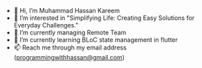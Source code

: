 - 👋 Hi, I’m Muhammad Hassan Kareem
- 👀 I’m interested in "Simplifying Life: Creating Easy Solutions for Everyday Challenges."
- 🌱 I’m currently managing Remote Team 
-  🌱 I’m currently learning BLoC state management in flutter
- 📫 Reach me through my email address (programmingwithhassan@gmail.com)

<!---
Hassan0308/Hassan0308 is a ✨ special ✨ repository because its `README.md` (this file) appears on your GitHub profile.
You can click the Preview link to take a look at your changes.
--->
